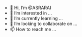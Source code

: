- 👋 Hi, I’m @ASRARAI
- 👀 I’m interested in ...
- 🌱 I’m currently learning ...
- 💞️ I’m looking to collaborate on ...
- 📫 How to reach me ...

<!---
ASRARAI/ASRARAI is a ✨ special ✨ repository because its `README.md` (this file) appears on your GitHub profile.
You can click the Preview link to take a look at your changes.
--->
